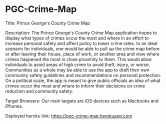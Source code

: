 # PGC-Crime-Map

Title: Prince George's County Crime Map

Description: The Prince George's County Crime Map application hopes to display what types of crimes occur the most and where in an effort to increase personal safety and affect policy to lower crime rates. 
In an ideal scenario for individuals, one would be able to pull up the crime map before or after leaving their house, place of work, or another area and view where crimes happened the most in close proximity to them. This would allow individuals to avoid areas of high crime to avoid theft, injury, or worse. Communities as a whole may be able to use the app to draft their own community safety guidelines and recommendations on personal protection. 
On a political scale, the app is meant to give public officials an idea of what crimes occur the most and where to inform their decisions on crime reduction and community safety.

Target Browsers: Our main targets are iOS devices such as Macbooks and iPhones. 

Deployed heroku link: https://pgc-crime-map.herokuapp.com

